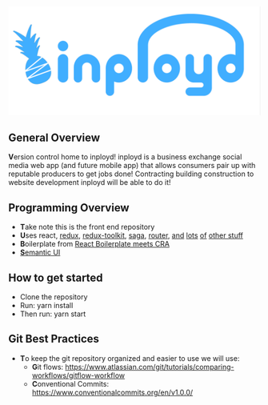 ![codename: crabapple-conglomerate](public/black_inployd.png)

## General Overview

**V**ersion control home to inployd! inployd is a business exchange social
media web app (and future mobile app) that allows consumers pair
up with reputable producers to get jobs done! Contracting building
construction to website development inployd will be able to do it!

## Programming Overview

- **T**ake note this is the front end repository
- **U**ses react, [redux](https://redux.js.org/),
  [redux-toolkit](https://redux-toolkit.js.org/),
  [saga](https://github.com/redux-saga/redux-saga),
  [router](https://reactrouter.com/),
  [and](https://github.com/supasate/connected-react-router)
  [lots](https://github.com/react-boilerplate/redux-injectors)
  [of](https://github.com/react-boilerplate/redux-injectors)
  [other stuff](https://github.com/staylor/react-helmet-async)
- **B**oilerplate from
  [React Boilerplate meets CRA](https://github.com/react-boilerplate/react-boilerplate-cra-template)
- [**S**emantic UI](https://react.semantic-ui.com/)

## How to get started

- Clone the repository
- Run: yarn install
- Then run: yarn start

## Git Best Practices

- **T**o keep the git repository organized and easier to use we will use:
  - **G**it flows: https://www.atlassian.com/git/tutorials/comparing-workflows/gitflow-workflow
  - **C**onventional Commits: https://www.conventionalcommits.org/en/v1.0.0/
